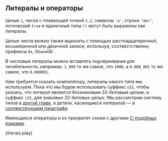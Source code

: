 ## Литералы и операторы

Целые `1`, числа с плавающей точкой `1.2`, символы `'a'`, строки `"abc"`, логический `true` и единичный типы `()` могут быть выражены как литералы.

Целые числа можно также выразить с помощью шестнадцатеричной, восьмеричной или двоичной записи, используя, соотвестственно, префиксы `0x`, 0o` или `0b`.

В числовые литералы можно вставлять подчёркивания для читабельности, например: `1_000` то же самое, что `1000`, а `0.000_001` то же самое, что `0.000001`.

Нам требуется сказать компилятору, литералы какого типа мы используем. Пока что мы будем использовать суффикс `u32`, чтобы указать, что литерал является беззнаковым 32-битовым целым, и суффикс `i32`, для знаковых 32-битовых целых. Мы рассмотрим систему типов в [другой главе][type], а детали, касающиеся литералов — в [соотвествующем параграфе][type-literal].

Имеющиеся операторы и их приоритет схожи с другими [C-подобных языками][op-prec].

{literals.play}

[op-prec]: https://en.wikipedia.org/wiki/Operator_precedence#Programming_languages
[type]: /type.html
[type-literal]: /type/literals.html

